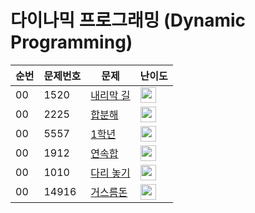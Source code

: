 # 다이나믹 프로그래밍 (Dynamic Programming)

| 순번 | 문제번호 | 문제 | 난이도 |
|--|---|----------------|--|
| 00 | 1520 | [내리막 길](https://github.com/HSungHee/BaekJoon/blob/main/dp/Main_G4_1520.java) | <img height="25px" width="25px" src="https://static.solved.ac/tier_small/12.svg"/> |
| 00 | 2225 | [합분해](https://github.com/HSungHee/BaekJoon/blob/main/dp/Main_G5_2225.java) | <img height="25px" width="25px" src="https://static.solved.ac/tier_small/11.svg"/> | 
| 00 | 5557 | [1학년](https://github.com/HSungHee/BaekJoon/blob/main/dp/Main_G5_5557.java) | <img height="25px" width="25px" src="https://static.solved.ac/tier_small/11.svg"/> | 
| 00 | 1912 | [연속합](https://github.com/HSungHee/BaekJoon/blob/main/dp/Main_S2_1912.java) | <img height="25px" width="25px" src="https://static.solved.ac/tier_small/9.svg"/> | 
| 00 | 1010 | [다리 놓기](https://github.com/HSungHee/BaekJoon/blob/main/dp/Main_S5_1010.java) | <img height="25px" width="25px" src="https://static.solved.ac/tier_small/6.svg"/> | 
| 00 | 14916 | [거스름돈](https://github.com/HSungHee/BaekJoon/blob/main/dp/Main_S5_14916.java) | <img height="25px" width="25px" src="https://static.solved.ac/tier_small/6.svg"/> | 
